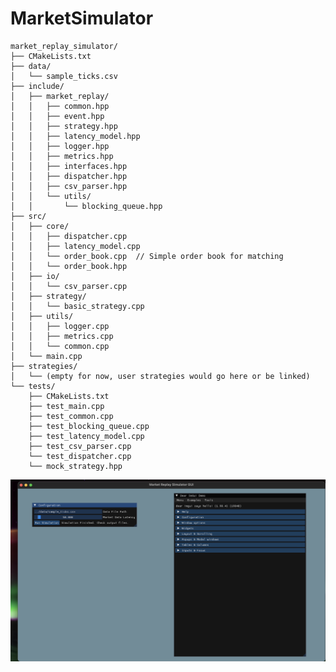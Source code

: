 # MarketSimulator
```
market_replay_simulator/
├── CMakeLists.txt
├── data/
│   └── sample_ticks.csv
├── include/
│   ├── market_replay/
│   │   ├── common.hpp
│   │   ├── event.hpp
│   │   ├── strategy.hpp
│   │   ├── latency_model.hpp
│   │   ├── logger.hpp
│   │   ├── metrics.hpp
│   │   ├── interfaces.hpp
│   │   ├── dispatcher.hpp
│   │   ├── csv_parser.hpp
│   │   └── utils/
│   │       └── blocking_queue.hpp
├── src/
│   ├── core/
│   │   ├── dispatcher.cpp
│   │   ├── latency_model.cpp
│   │   └── order_book.cpp  // Simple order book for matching
│   │   └── order_book.hpp
│   ├── io/
│   │   └── csv_parser.cpp
│   ├── strategy/
│   │   └── basic_strategy.cpp
│   ├── utils/
│   │   ├── logger.cpp
│   │   ├── metrics.cpp
│   │   └── common.cpp
│   └── main.cpp
├── strategies/
│   └── (empty for now, user strategies would go here or be linked)
└── tests/
    ├── CMakeLists.txt
    ├── test_main.cpp
    ├── test_common.cpp
    ├── test_blocking_queue.cpp
    ├── test_latency_model.cpp
    ├── test_csv_parser.cpp
    └── test_dispatcher.cpp
    └── mock_strategy.hpp
```

[![Demo](https://raw.githubusercontent.com/alshodiev/MarketSimulator/main/assets/thumbnail.png)](https://raw.githubusercontent.com/alshodiev/MarketSimulator/main/assets/market_replay.mov)